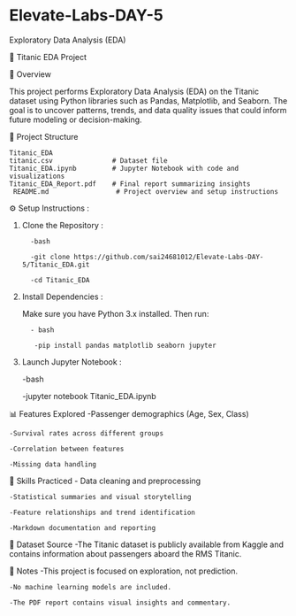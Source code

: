 # Elevate-Labs-DAY-5
Exploratory Data Analysis (EDA)

🚢 Titanic EDA Project

📘 Overview

  This project performs Exploratory Data Analysis (EDA) on the Titanic dataset using Python libraries such as Pandas, Matplotlib, and Seaborn. The goal is to uncover patterns, trends,       and data quality issues that could inform future modeling or decision-making.

📂 Project Structure

    Titanic_EDA
    titanic.csv               # Dataset file
    Titanic_EDA.ipynb         # Jupyter Notebook with code and visualizations
    Titanic_EDA_Report.pdf    # Final report summarizing insights
     README.md                 # Project overview and setup instructions
     
⚙️ Setup Instructions :

1. Clone the Repository :
   
         -bash
  
         -git clone https://github.com/sai24681012/Elevate-Labs-DAY-5/Titanic_EDA.git
  
         -cd Titanic_EDA
          
2. Install Dependencies :
    
   Make sure you have Python 3.x installed. Then run:
  
         - bash
  
          -pip install pandas matplotlib seaborn jupyter

4. Launch Jupyter Notebook :

    -bash
  
    -jupyter notebook Titanic_EDA.ipynb

📊 Features Explored
    -Passenger demographics (Age, Sex, Class)

    -Survival rates across different groups

    -Correlation between features

    -Missing data handling

🧠 Skills Practiced
     - Data cleaning and preprocessing

    -Statistical summaries and visual storytelling

    -Feature relationships and trend identification

    -Markdown documentation and reporting

📎 Dataset Source
    -The Titanic dataset is publicly available from Kaggle and contains information about passengers aboard the RMS Titanic.

📌 Notes
    -This project is focused on exploration, not prediction.

    -No machine learning models are included.

    -The PDF report contains visual insights and commentary.

